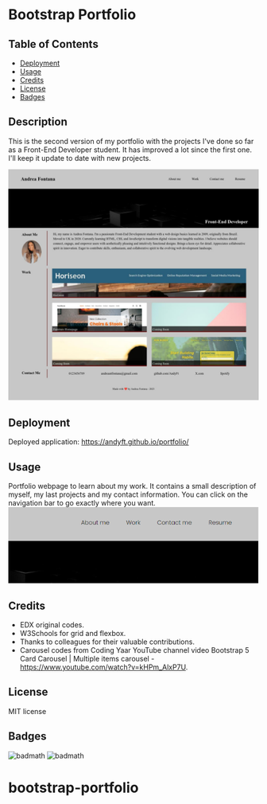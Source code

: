 # Bootstrap Portfolio

## Table of Contents

- [Deployment](#deployment)
- [Usage](#usage)
- [Credits](#credits)
- [License](#license)
- [Badges](#badges)

## Description

This is the second version of my portfolio with the projects I've done so far as a Front-End Developer student. It has improved a lot since the first one. I'll keep it update to date with new projects.

![The webpage of my portfolio includes a navigation bar, a hero banner image, and an improved work section carousel with the preview of my last projects, along with their links.](https://github.com/AndyFt/portfolio/blob/main/images/andyft-github-io-portfolio.jpg)

## Deployment

Deployed application: https://andyft.github.io/portfolio/

## Usage

Portfolio webpage to learn about my work. It contains a small description of myself, my last projects and my contact information. You can click on the navigation bar to go exactly where you want. ![navigation bar](https://github.com/AndyFt/portfolio/blob/main/images/navbar.png)

## Credits

- EDX original codes.</br>
- W3Schools for grid and flexbox.</br>
- Thanks to colleagues for their valuable contributions.
- Carousel codes from Coding Yaar YouTube channel video Bootstrap 5 Card Carousel | Multiple items carousel - https://www.youtube.com/watch?v=kHPm_AlxP7U.

## License

MIT license

## Badges
![badmath](https://img.shields.io/badge/HTML-44.8-blue)
![badmath](https://img.shields.io/badge/CSS-55.2-orange)
# bootstrap-portfolio